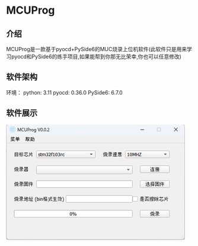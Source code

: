 # MCUProg

## 介绍
MCUProg是一款基于pyocd+PySide6的MUC烧录上位机软件(此软件只是用来学习pyocd和PySide6的练手项目,如果能帮到你那无比荣幸,你也可以任意修改)

## 软件架构
环境：
python: 3.11
pyocd: 0.36.0
PySide6: 6.7.0



## 软件展示

![MCUProg](./doc/MCUProg.png)


